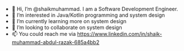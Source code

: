 - 👋 Hi, I’m @shaikmuhammad. I am a Software Development Engineer.
- 👀 I’m interested in Java/Kotlin programming and system design
- 🌱 I’m currently learning more on system design
- 💞️ I’m looking to collaborate on system design 
- 📫 You could reach me via https://www.linkedin.com/in/shaik-muhammad-abdul-razak-685a4bb2

<!---
shaikmuhammad/shaikmuhammad is a ✨ special ✨ repository because its `README.md` (this file) appears on your GitHub profile.
You can click the Preview link to take a look at your changes.
--->
